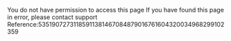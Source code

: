 You do not have permission to access this page If you have found this page in error, please contact support Reference:53519072731185911381467084879016761604320034968299102359